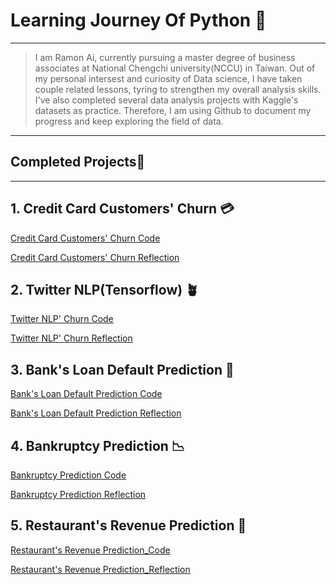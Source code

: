 # Learning Journey Of Python 🚀
---
>I am Ramon Ai, currently pursuing a master degree of business associates at National Chengchi university(NCCU) in Taiwan.
>Out of my personal intersest and curiosity of Data science, I have taken couple related lessons, tyring to strengthen my overall analysis skills.
>I've also completed several data analysis projects with Kaggle's datasets as practice.
>Therefore, I am using Github to document my progress and keep exploring the field of data. 
---
## Completed Projects🎉
---
## 1. Credit Card Customers' Churn 💳

  [Credit Card Customers' Churn Code](https://github.com/Ramongogo/Data-Analysis-Practice/blob/main/Bank_Churn_Code.py)
  
  [Credit Card Customers' Churn Reflection](https://github.com/Ramongogo/Data-Analysis-Practice/blob/main/Bank_Churn_Reflection.md)
## 2. Twitter NLP(Tensorflow) 🪴
  [Twitter NLP' Churn Code](https://github.com/Ramongogo/Data-Analysis-Practice/blob/main/NLP_Code.py)
  
  [Twitter NLP' Churn Reflection](https://github.com/Ramongogo/Data-Analysis-Practice/blob/main/NLP_Reflection.md)
## 3. Bank's Loan Default Prediction 💸

  [Bank's Loan Default Prediction Code](https://github.com/Ramongogo/Data-Analysis-Practice/blob/main/Default_Prediction_Code.py)

  [Bank's Loan Default Prediction Reflection](https://github.com/Ramongogo/Data-Analysis-Practice/blob/main/Default_Prediction_Reflection.md)

## 4. Bankruptcy Prediction 📉

  [Bankruptcy Prediction Code](https://github.com/Ramongogo/Data-Analysis-Practice/blob/main/Bankruptcy_Prediction_Code.py)

  [Bankruptcy Prediction Reflection](https://github.com/Ramongogo/Data-Analysis-Practice/blob/main/Bankruptcy_Prediction_Reflection.md)
    
## 5. Restaurant's Revenue Prediction 🍔 

  [Restaurant's Revenue Prediction_Code](https://github.com/Ramongogo/Data-Analysis-Practice/blob/main/Revenue_Prediction_Code.py)

  [Restaurant's Revenue Prediction_Reflection](https://github.com/Ramongogo/Data-Analysis-Practice/blob/main/Revenue_Prediction_Reflection.md)
